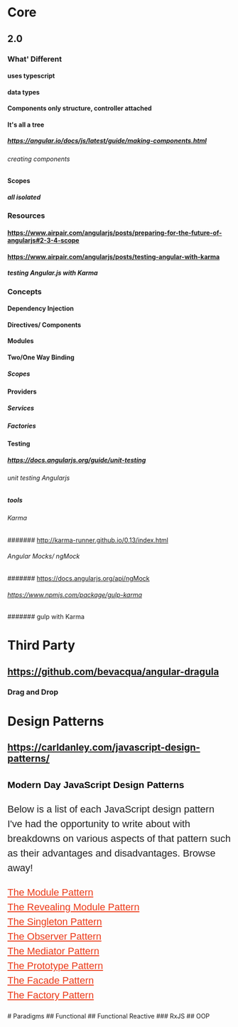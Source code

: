 # Core
## 2.0
### What' Different
#### uses typescript
#### data types
#### Components only structure, controller attached
#### It's all a tree
##### https://angular.io/docs/js/latest/guide/making-components.html
###### creating components
#### Scopes
##### all isolated
### Resources
#### https://www.airpair.com/angularjs/posts/preparing-for-the-future-of-angularjs#2-3-4-scope
#### https://www.airpair.com/angularjs/posts/testing-angular-with-karma
##### testing Angular.js with Karma
### Concepts
#### Dependency Injection
#### Directives/ Components
#### Modules
#### Two/One Way Binding
##### Scopes
#### Providers
##### Services
##### Factories
#### Testing
##### https://docs.angularjs.org/guide/unit-testing
###### unit testing Angularjs
##### tools
###### Karma
####### http://karma-runner.github.io/0.13/index.html
###### Angular Mocks/ ngMock
####### https://docs.angularjs.org/api/ngMock
###### https://www.npmjs.com/package/gulp-karma
####### gulp with Karma
# Third Party
## https://github.com/bevacqua/angular-dragula
### Drag and Drop
# Design Patterns
## https://carldanley.com/javascript-design-patterns/
<h2 style="font-family: 'Gilda Display', sans-serif; color: rgb(0, 0, 0); line-height: 33px;">Modern Day JavaScript Design Patterns</h2><p style="font-family: 'Gilda Display', sans-serif; color: rgb(34, 34, 34); font-size: 22px; line-height: 33px;">Below is a list of each JavaScript design pattern I've had the opportunity to write about with breakdowns on various aspects of that pattern such as their advantages and disadvantages. Browse away!</p><p style="font-family: 'Gilda Display', sans-serif; color: rgb(34, 34, 34); font-size: 22px; line-height: 33px;"><a href="http://carldanley.com/js-module-pattern/" style="color: rgb(236, 59, 25);">The Module Pattern</a>&nbsp;<br><a href="http://carldanley.com/js-revealing-module-pattern/" style="color: rgb(236, 59, 25);">The Revealing Module Pattern</a>&nbsp;<br><a href="http://carldanley.com/js-singleton-pattern/" style="color: rgb(236, 59, 25);">The Singleton Pattern</a>&nbsp;<br><a href="http://carldanley.com/js-observer-pattern/" style="color: rgb(236, 59, 25);">The Observer Pattern</a>&nbsp;<br><a href="http://carldanley.com/js-mediator-pattern/" style="color: rgb(236, 59, 25);">The Mediator Pattern</a>&nbsp;<br><a href="http://carldanley.com/js-prototype-pattern/" style="color: rgb(236, 59, 25);">The Prototype Pattern</a>&nbsp;<br><a href="http://carldanley.com/js-facade-pattern/" style="color: rgb(236, 59, 25);">The Facade Pattern</a>&nbsp;<br><a href="http://carldanley.com/js-factory-pattern/" style="color: rgb(236, 59, 25);">The Factory Pattern</a></p>
# Paradigms
## Functional
## Functional Reactive
### RxJS
## OOP
